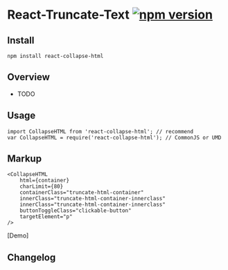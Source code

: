 # React-Truncate-Text [![npm version](https://badge.fury.io/js/react-text-truncate.svg)](https://badge.fury.io/js/react-text-truncate)

## Install

```
npm install react-collapse-html
```

## Overview
- TODO  

## Usage

```
import CollapseHTML from 'react-collapse-html'; // recommend
var CollapseHTML = require('react-collapse-html'); // CommonJS or UMD
```

## Markup

```
<CollapseHTML
	html={container}
	charLimit={80}
	containerClass="truncate-html-container"
	innerClass="truncate-html-container-innerclass"
	innerClass="truncate-html-container-innerclass"
	buttonToggleClass="clickable-button"
	targetElement="p"
/>
```

[Demo]


## Changelog
